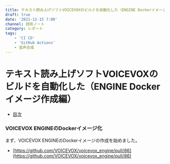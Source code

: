 ```yaml
---
title: テキスト読み上げソフトVOICEVOXのビルドを自動化した（ENGINE Dockerイメージ作成編）
draft: true
date: '2021-12-15 7:00'
channel: 技術ノート
category: レポート
tags:
    - 'CI CD'
    - 'GitHub Actions'
    - 音声合成
---
```

# テキスト読み上げソフトVOICEVOXのビルドを自動化した（ENGINE Dockerイメージ作成編）

- [目次](../voicevox_autobuild/)

<!--
    コンテキストの共有
    モチベーションの確認
    技術情報の共有
-->


### VOICEVOX ENGINEのDockerイメージ化

まず、VOICEVOX ENGINEのDockerイメージの作成を始めました。

- [https://github.com/VOICEVOX/voicevox_engine/pull/86](https://github.com/VOICEVOX/voicevox_engine/pull/86)
